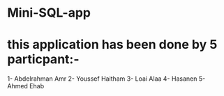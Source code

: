 # Mini-SQL-app
# this application has been done by 5 particpant:-
1- Abdelrahman Amr
2- Youssef Haitham
3- Loai Alaa
4- Hasanen 
5- Ahmed Ehab
